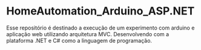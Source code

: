 # HomeAutomation_Arduino_ASP.NET
Esse repositório é destinado a execução de um experimento com arduino e aplicação web utilizando arquitetura MVC. Desenvolvendo com a plataforma .NET e  C# como a linguagem de programação.
